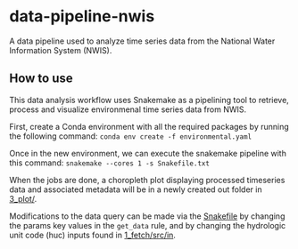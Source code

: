 # data-pipeline-nwis

A data pipeline used to analyze time series data from the National Water Information System (NWIS).

## How to use

This data analysis workflow uses Snakemake as a pipelining tool to retrieve, process and visualize environmenal time series data from NWIS. 

First, create a Conda environment with all the required packages by running the following command: `
conda env create -f environmental.yaml
`

Once in the new environment, we can execute the snakemake pipeline with this command: `snakemake --cores 1 -s Snakefile.txt`

When the jobs are done, a choropleth plot displaying processed timeseries data and associated metadata will be in a newly created out folder in [3_plot/](3_plot/).

Modifications to the data query can be made via the [Snakefile](Snakefile.txt) by changing the params key values in the `get_data` rule, and by changing the hydrologic unit code (huc) inputs found in [1_fetch/src/in](1_fetch/src/in).
